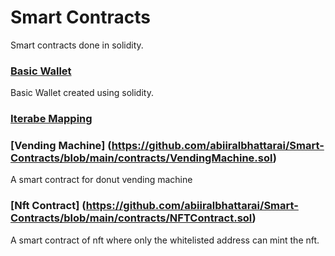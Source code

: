# Smart Contracts
Smart contracts done in solidity.

### [Basic Wallet](https://github.com/abiiralbhattarai/Smart-Contracts/blob/main/contracts/BasicWallet.sol)
Basic Wallet created using solidity.

### [Iterabe Mapping](https://github.com/abiiralbhattarai/Smart-Contracts/blob/main/contracts/IterableMapping.sol)

### [Vending Machine] (https://github.com/abiiralbhattarai/Smart-Contracts/blob/main/contracts/VendingMachine.sol)
A smart contract for donut vending machine

### [Nft Contract] (https://github.com/abiiralbhattarai/Smart-Contracts/blob/main/contracts/NFTContract.sol)
A smart contract of nft where only the whitelisted address can mint the nft.
